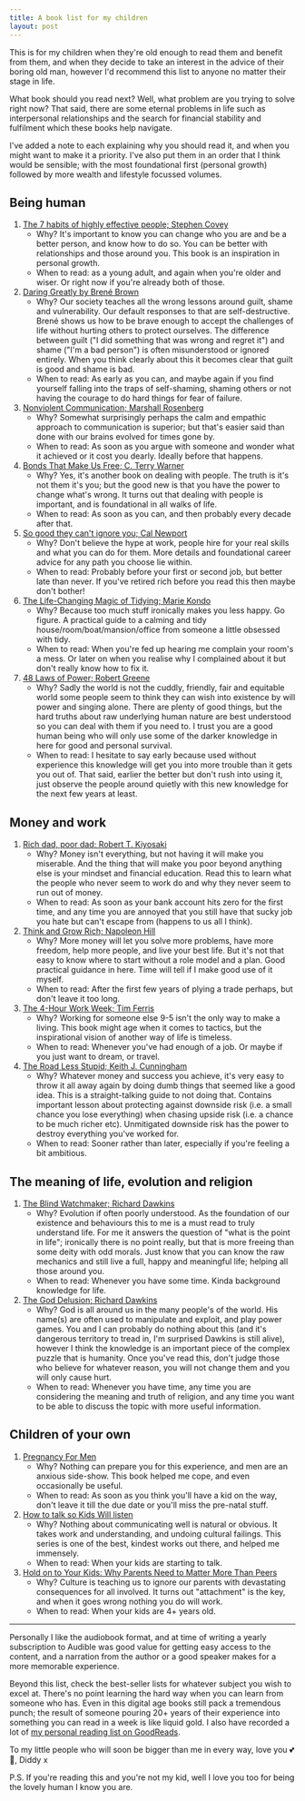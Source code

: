 ```yaml
---
title: A book list for my children
layout: post
---
```


This is for my children when they're old enough to read them and benefit from them, and when they decide to take an interest in the advice of their boring old man, however I'd recommend this list to anyone no matter their stage in life.

What book should you read next? Well, what problem are you trying to solve right now? That said, there are some eternal problems in life such as interpersonal relationships and the search for financial stability and fulfilment which these books help navigate.

I've added a note to each explaining why you should read it, and when you might want to make it a priority. I've also put them in an order that I think would be sensible; with the most foundational first (personal growth) followed by more wealth and lifestyle focussed volumes.

## Being human

1. [The 7 habits of highly effective people; Stephen Covey](https://www.amazon.co.uk/Habits-Highly-Effective-People/dp/0684858398)
	* Why? It's important to know you can change who you are and be a better person, and know how to do so. You can be better with relationships and those around you. This book is an inspiration in personal growth.
	* When to read: as a young adult, and again when you're older and wiser. Or right now if you're already both of those.
1. [Daring Greatly by Brené Brown](https://www.amazon.co.uk/Daring-Greatly-Courage-Vulnerable-Transforms-ebook/dp/B00APRW2WC)
	* Why? Our society teaches all the wrong lessons around guilt, shame and vulnerability. Our default responses to that are self-destructive. Brené shows us how to be brave enough to accept the challenges of life without hurting others to protect ourselves. The difference between guilt ("I did something that was wrong and regret it") and shame ("I'm a bad person") is often misunderstood or ignored entirely. When you think clearly about this it becomes clear that guilt is good and shame is bad.
	* When to read: As early as you can, and maybe again if you find yourself falling into the traps of self-shaming, shaming others or not having the courage to do hard things for fear of failure.
1. [Nonviolent Communication; Marshall Rosenberg](https://www.amazon.co.uk/Nonviolent-Communication-Create-Relationships-Harmony/dp/B00TIWFAV0/)
	* Why? Somewhat surprisingly perhaps the calm and empathic approach to communication is superior; but that's easier said than done with our brains evolved for times gone by.
	* When to read: As soon as you argue with someone and wonder what it achieved or it cost you dearly. Ideally before that happens.
1. [Bonds That Make Us Free; C. Terry Warner](https://www.amazon.co.uk/Bonds-That-Make-Free-Relationships/dp/B07N149VZK/)
	* Why? Yes, it's another book on dealing with people. The truth is it's not them it's you; but the good new is that you have the power to change what's wrong. It turns out that dealing with people is important, and is foundational in all walks of life.
	* When to read: As soon as you can, and then probably every decade after that.
1. [So good they can't ignore you; Cal Newport](https://www.amazon.co.uk/Good-They-Cant-Ignore-You/dp/0349415862/)
	* Why? Don't believe the hype at work, people hire for your real skills and what you can do for them. More details and foundational career advice for any path you choose lie within.
	* When to read: Probably before your first or second job, but better late than never. If you've retired rich before you read this then maybe don't bother!
1. [The Life-Changing Magic of Tidying; Marie Kondo](https://www.amazon.co.uk/gp/product/0091955106/)
	* Why? Because too much stuff ironically makes you less happy. Go figure. A practical guide to a calming and tidy house/room/boat/mansion/office from someone a little obsessed with tidy.
	* When to read: When you're fed up hearing me complain your room's a mess. Or later on when you realise why I complained about it but don't really know how to fix it.
1. [48 Laws of Power; Robert Greene](https://www.amazon.co.uk/48-Laws-of-Power/dp/B00WYRC0L4/)
	* Why? Sadly the world is not the cuddly, friendly, fair and equitable world some people seem to think they can wish into existence by will power and singing alone. There are plenty of good things, but the hard truths about raw underlying human nature are best understood so you can deal with them if you need to. I trust you are a good human being who will only use some of the darker knowledge in here for good and personal survival.
	* When to read: I hesitate to say early because used without experience this knowledge will get you into more trouble than it gets you out of. That said, earlier the better but don't rush into using it, just observe the people around quietly with this new knowledge for the next few years at least.

## Money and work

1. [Rich dad, poor dad; Robert T. Kiyosaki](https://www.amazon.co.uk/Rich-Dad-Poor-Teach-Middle/dp/1612680194/)
	* Why? Money isn't everything, but not having it will make you miserable. And the thing that will make you poor beyond anything else is your mindset and financial education. Read this to learn what the people who never seem to work do and why they never seem to run out of money.
	* When to read: As soon as your bank account hits zero for the first time, and any time you are annoyed that you still have that sucky job you hate but can't escape from (happens to us all I think).
1. [Think and Grow Rich; Napoleon Hill](https://www.audible.co.uk/pd/Think-and-Grow-Rich-Audiobook/B00O5DGGZQ)
	* Why? More money will let you solve more problems, have more freedom, help more people, and live your best life. But it's not that easy to know where to start without a role model and a plan. Good practical guidance in here. Time will tell if I make good use of it myself.
	* When to read: After the first few years of plying a trade perhaps, but don't leave it too long.
1. [The 4-Hour Work Week; Tim Ferris](https://www.amazon.co.uk/The-4-Hour-Work-Week/dp/B0065LN8DE/)
	* Why? Working for someone else 9-5 isn't the only way to make a living. This book might age when it comes to tactics, but the inspirational vision of another way of life is timeless.
	* When to read: Whenever you've had enough of a job. Or maybe if you just want to dream, or travel.
1. [The Road Less Stupid; Keith J. Cunningham](https://www.amazon.co.uk/The-Road-Less-Stupid/dp/B07DJY4RSQ/)
	* Why? Whatever money and success you achieve, it's very easy to throw it all away again by doing dumb things that seemed like a good idea. This is a straight-talking guide to not doing that. Contains important lesson about protecting against downside risk (i.e. a small chance you lose everything) when chasing upside risk (i.e. a chance to be much richer etc). Unmitigated downside risk has the power to destroy everything you've worked for.
	* When to read: Sooner rather than later, especially if you're feeling a bit ambitious.

## The meaning of life, evolution and religion

1. [The Blind Watchmaker; Richard Dawkins](https://www.amazon.co.uk/gp/product/0141026162/)
	* Why? Evolution if often poorly understood. As the foundation of our existence and behaviours this to me is a must read to truly understand life. For me it answers the question of "what is the point in life"; ironically there is no point really, but that is more freeing than some deity with odd morals. Just know that you can know the raw mechanics and still live a full, happy and meaningful life; helping all those around you.
	* When to read: Whenever you have some time. Kinda background knowledge for life.
1. [The God Delusion; Richard Dawkins](https://www.amazon.co.uk/gp/product/0593055489/)
	* Why? God is all around us in the many people's of the world. His name(s) are often used to manipulate and exploit, and play power games. You and I can probably do nothing about this (and it's dangerous territory to tread in, I'm surprised Dawkins is still alive), however I think the knowledge is an important piece of the complex puzzle that is humanity. Once you've read this, don't judge those who believe for whatever reason, you will not change them and you will only cause hurt.
	* When to read: Whenever you have time, any time you are considering the meaning and truth of religion, and any time you want to be able to discuss the topic with more useful information.

## Children of your own

1. [Pregnancy For Men](https://www.amazon.co.uk/Pregnancy-Men-whole-months-PAPERBACK-ebook/dp/B088PHPKRK)
	* Why? Nothing can prepare you for this experience, and men are an anxious side-show. This book helped me cope, and even occasionally be useful.
	* When to read: As soon as you think you'll have a kid on the way, don't leave it till the due date or you'll miss the pre-natal stuff.
1. [How to talk so Kids Will listen](https://www.amazon.co.uk/Talk-Collection-Books-talk-listen/dp/9526533585)
	* Why? Nothing about communicating well is natural or obvious. It takes work and understanding, and undoing cultural failings. This series is one of the best, kindest works out there, and helped me immensely.
	* When to read: When your kids are starting to talk.
1. [Hold on to Your Kids: Why Parents Need to Matter More Than Peers](https://www.amazon.co.uk/Hold-Your-Kids-Parents-Matter-ebook/dp/B07DK2CZ2V)
	* Why? Culture is teaching us to ignore our parents with devastating consequences for all involved. It turns out "attachment" is the key, and when it goes wrong nothing you do will work.
	* When to read: When your kids are 4+ years old.

---

Personally I like the audiobook format, and at time of writing a yearly subscription to Audible was good value for getting easy access to the content, and a narration from the author or a good speaker makes for a more memorable experience.

Beyond this list, check the best-seller lists for whatever subject you wish to excel at. There's no point learning the hard way when you can learn from someone who has. Even in this digital age books still pack a tremendous punch; the result of someone pouring 20+ years of their experience into something you can read in a week is like liquid gold. I also have recorded a lot of [my personal reading list on GoodReads](https://www.goodreads.com/user/show/50628592-tim-abell).

To my little people who will soon be bigger than me in every way, love you 💕️👊️, Diddy x

P.S. If you're reading this and you're not my kid, well I love you too for being the lovely human I know you are.
